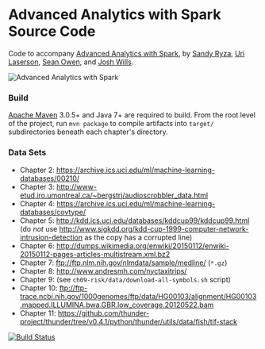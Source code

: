 Advanced Analytics with Spark Source Code
=========================================

Code to accompany [Advanced Analytics with Spark](http://shop.oreilly.com/product/0636920035091.do), 
by [Sandy Ryza](https://github.com/sryza), [Uri Laserson](https://github.com/laserson), 
[Sean Owen](https://github.com/srowen), and [Josh Wills](https://github.com/jwills).

![Advanced Analytics with Spark](http://akamaicovers.oreilly.com/images/0636920035091/lrg.jpg)

### Build

[Apache Maven](http://maven.apache.org/) 3.0.5+ and Java 7+ are required to build. From the root level of the project, run `mvn package` to compile artifacts into `target/` subdirectories beneath each chapter's directory.

### Data Sets

- Chapter 2: https://archive.ics.uci.edu/ml/machine-learning-databases/00210/
- Chapter 3: http://www-etud.iro.umontreal.ca/~bergstrj/audioscrobbler_data.html
- Chapter 4: https://archive.ics.uci.edu/ml/machine-learning-databases/covtype/
- Chapter 5: http://kdd.ics.uci.edu/databases/kddcup99/kddcup99.html (do _not_ use http://www.sigkdd.org/kdd-cup-1999-computer-network-intrusion-detection as the copy has a corrupted line)
- Chapter 6: http://dumps.wikimedia.org/enwiki/20150112/enwiki-20150112-pages-articles-multistream.xml.bz2
- Chapter 7: ftp://ftp.nlm.nih.gov/nlmdata/sample/medline/ (`*.gz`)
- Chapter 8: http://www.andresmh.com/nyctaxitrips/
- Chapter 9: (see `ch09-risk/data/download-all-symbols.sh` script)
- Chapter 10: ftp://ftp-trace.ncbi.nih.gov/1000genomes/ftp/data/HG00103/alignment/HG00103.mapped.ILLUMINA.bwa.GBR.low_coverage.20120522.bam
- Chapter 11: https://github.com/thunder-project/thunder/tree/v0.4.1/python/thunder/utils/data/fish/tif-stack

[![Build Status](https://travis-ci.org/sryza/aas.png?branch=master)](https://travis-ci.org/sryza/aas)
